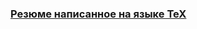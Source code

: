 ### [Резюме написанное на языке TeX](https://github.com/dedmouze/resume/blob/main/%D0%A0%D0%B5%D0%B7%D1%8E%D0%BC%D0%B5%20-%20%D0%9A%D1%83%D1%80%D0%B1%D0%B0%D0%BD%D0%BE%D0%B2%20%D0%98%D0%B1%D1%80%D0%B0%D0%B3%D0%B8%D0%BC.pdf)